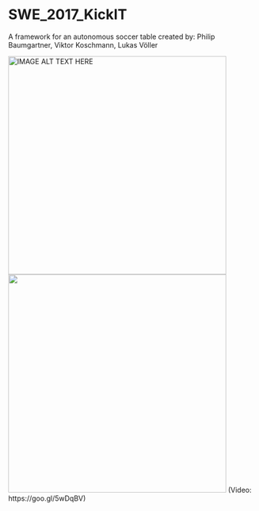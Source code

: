 # SWE_2017_KickIT
A framework for an autonomous soccer table
created by: Philip Baumgartner, Viktor Koschmann, Lukas Völler

<p>
  <a href="http://www.youtube.com/watch?feature=player_embedded&v=QViL1nncUuw
  " target="_blank"><img src="http://img.youtube.com/vi/QViL1nncUuw/0.jpg" 
  alt="IMAGE ALT TEXT HERE" width="440" /></a>
  
  <img src="https://github.com/LukasVoeller/SWE_2017_KickIT/blob/master/Images/New/IMG_2755.jpg" width="440"/>
  (Video: https://goo.gl/5wDqBV)
</p>
